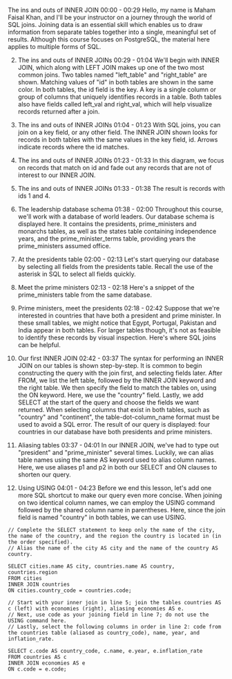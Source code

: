 The ins and outs of INNER JOIN
00:00 - 00:29
Hello, my name is Maham Faisal Khan, and I'll be your instructor on a journey through the world of SQL joins. Joining data is an essential skill which enables us to draw information from separate tables together into a single, meaningful set of results. Although this course focuses on PostgreSQL, the material here applies to multiple forms of SQL.

2. The ins and outs of INNER JOINs
00:29 - 01:04
We'll begin with INNER JOIN, which along with LEFT JOIN makes up one of the two most common joins. Two tables named "left_table" and "right_table" are shown. Matching values of "id" in both tables are shown in the same color. In both tables, the id field is the key. A key is a single column or group of columns that uniquely identifies records in a table. Both tables also have fields called left_val and right_val, which will help visualize records returned after a join.

3. The ins and outs of INNER JOINs
01:04 - 01:23
With SQL joins, you can join on a key field, or any other field. The INNER JOIN shown looks for records in both tables with the same values in the key field, id. Arrows indicate records where the id matches.

4. The ins and outs of INNER JOINs
01:23 - 01:33
In this diagram, we focus on records that match on id and fade out any records that are not of interest to our INNER JOIN.

5. The ins and outs of INNER JOINs
01:33 - 01:38
The result is records with ids 1 and 4.

6. The leadership database schema
01:38 - 02:00
Throughout this course, we'll work with a database of world leaders. Our database schema is displayed here. It contains the presidents, prime_ministers and monarchs tables, as well as the states table containing independence years, and the prime_minister_terms table, providing years the prime_ministers assumed office.

7. At the presidents table
02:00 - 02:13
Let's start querying our database by selecting all fields from the presidents table. Recall the use of the asterisk in SQL to select all fields quickly.

8. Meet the prime ministers
02:13 - 02:18
Here's a snippet of the prime_ministers table from the same database.

9. Prime ministers, meet the presidents
02:18 - 02:42
Suppose that we're interested in countries that have both a president and prime minister. In these small tables, we might notice that Egypt, Portugal, Pakistan and India appear in both tables. For larger tables though, it's not as feasible to identify these records by visual inspection. Here's where SQL joins can be helpful.

10. Our first INNER JOIN
02:42 - 03:37
The syntax for performing an INNER JOIN on our tables is shown step-by-step. It is common to begin constructing the query with the join first, and selecting fields later. After FROM, we list the left table, followed by the INNER JOIN keyword and the right table. We then specify the field to match the tables on, using the ON keyword. Here, we use the "country" field. Lastly, we add SELECT at the start of the query and choose the fields we want returned. When selecting columns that exist in both tables, such as "country" and "continent", the table-dot-column_name format must be used to avoid a SQL error. The result of our query is displayed: four countries in our database have both presidents and prime ministers.

11. Aliasing tables
03:37 - 04:01
In our INNER JOIN, we've had to type out "president" and "prime_minister" several times. Luckily, we can alias table names using the same AS keyword used to alias column names. Here, we use aliases p1 and p2 in both our SELECT and ON clauses to shorten our query.

12. Using USING
04:01 - 04:23
Before we end this lesson, let's add one more SQL shortcut to make our query even more concise. When joining on two identical column names, we can employ the USING command followed by the shared column name in parentheses. Here, since the join field is named "country" in both tables, we can use USING.

```JS
// Complete the SELECT statement to keep only the name of the city, the name of the country, and the region the country is located in (in the order specified).
// Alias the name of the city AS city and the name of the country AS country.

SELECT cities.name AS city, countries.name AS country, countries.region
FROM cities
INNER JOIN countries 
ON cities.country_code = countries.code;
```
```JS
// Start with your inner join in line 5; join the tables countries AS c (left) with economies (right), aliasing economies AS e.
// Next, use code as your joining field in line 7; do not use the USING command here.
// Lastly, select the following columns in order in line 2: code from the countries table (aliased as country_code), name, year, and inflation_rate.

SELECT c.code AS country_code, c.name, e.year, e.inflation_rate
FROM countries AS c
INNER JOIN economies AS e
ON c.code = e.code;
```
